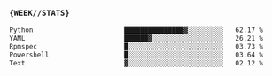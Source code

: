### `{WEEK//STATS}` 
<!--START_SECTION:waka-->

```txt
Python                       ███████████████▓░░░░░░░░░   62.17 %
YAML                         ██████▓░░░░░░░░░░░░░░░░░░   26.21 %
Rpmspec                      █░░░░░░░░░░░░░░░░░░░░░░░░   03.73 %
Powershell                   █░░░░░░░░░░░░░░░░░░░░░░░░   03.64 %
Text                         ▓░░░░░░░░░░░░░░░░░░░░░░░░   02.12 %
```

<!--END_SECTION:waka-->
